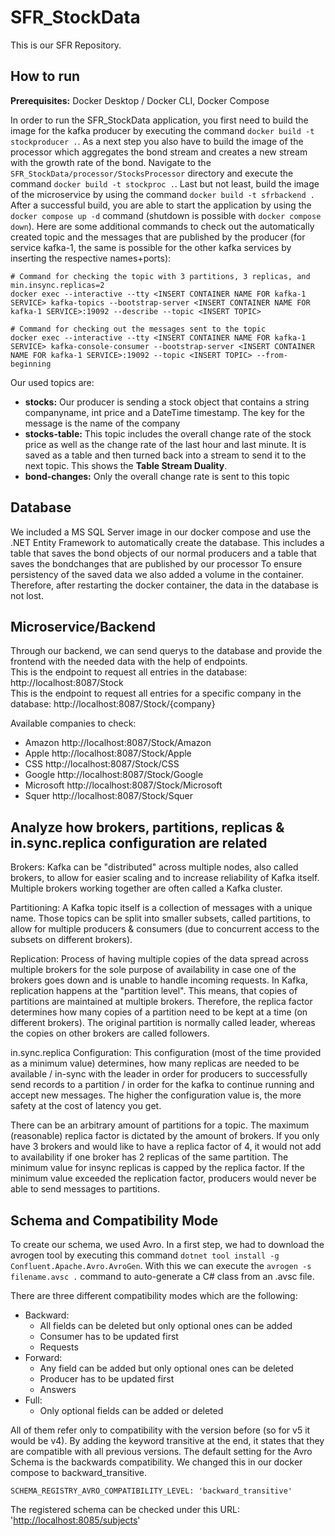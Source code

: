 # SFR_StockData

This is our SFR Repository.

## How to run

**Prerequisites:** Docker Desktop / Docker CLI, Docker Compose

In order to run the SFR_StockData application, you first need to build the image for the kafka producer by executing the command `docker build -t stockproducer .`. As a next step you also have to build the image of the processor which aggregates the bond stream and creates a new stream with the growth rate of the bond. Navigate to the `SFR_StockData/processor/StocksProcessor` directory and execute the command `docker build -t stockproc .`. Last but not least, build the image of the microservice by using the command `docker build -t sfrbackend .` After a successful build, you are able to start the application by using the `docker compose up -d` command (shutdown is possible with `docker compose down`). Here are some additional commands to check out the automatically created topic and the messages that are published by the producer (for service kafka-1, the same is possible for the other kafka services by inserting the respective names+ports):

```Shell
# Command for checking the topic with 3 partitions, 3 replicas, and min.insync.replicas=2
docker exec --interactive --tty <INSERT CONTAINER NAME FOR kafka-1 SERVICE> kafka-topics --bootstrap-server <INSERT CONTAINER NAME FOR kafka-1 SERVICE>:19092 --describe --topic <INSERT TOPIC>

# Command for checking out the messages sent to the topic
docker exec --interactive --tty <INSERT CONTAINER NAME FOR kafka-1 SERVICE> kafka-console-consumer --bootstrap-server <INSERT CONTAINER NAME FOR kafka-1 SERVICE>:19092 --topic <INSERT TOPIC> --from-beginning
```

Our used topics are:
* **stocks:** Our producer is sending a stock object that contains a string companyname, int price and a DateTime timestamp. The key for the message is the name of the company
* **stocks-table:** This topic includes the overall change rate of the stock price as well as the change rate of the last hour and last minute. It is saved as a table and then turned back into a stream to send it to the next topic. This shows the **Table Stream Duality**.
* **bond-changes:** Only the overall change rate is sent to this topic

## Database
We included a MS SQL Server image in our docker compose and use the .NET Entity Framework to automatically create the database. This includes a table that saves the bond objects of our normal producers and a table that saves the bondchanges that are published by our processor To ensure persistency of the saved data we also added a volume in the container. Therefore, after restarting the docker container, the data in the database is not lost. 

## Microservice/Backend
Through our backend, we can send querys to the database and provide the frontend with the needed data with the help of endpoints.
<br/>This is the endpoint to request all entries in the database: http://localhost:8087/Stock
<br/>This is the endpoint to request all entries for a specific company in the database: http://localhost:8087/Stock/{company}

Available companies to check:
* Amazon http://localhost:8087/Stock/Amazon
* Apple http://localhost:8087/Stock/Apple
* CSS http://localhost:8087/Stock/CSS
* Google http://localhost:8087/Stock/Google
* Microsoft http://localhost:8087/Stock/Microsoft
* Squer http://localhost:8087/Stock/Squer

## Analyze how brokers, partitions, replicas & in.sync.replica configuration are related

Brokers: Kafka can be "distributed" across multiple nodes, also called brokers, to allow for easier scaling and to increase reliability of Kafka itself. Multiple brokers working together are often called a Kafka cluster.

Partitioning: A Kafka topic itself is a collection of messages with a unique name. Those topics can be split into smaller subsets, called partitions, to allow for multiple producers & consumers (due to concurrent access to the subsets on different brokers). 

Replication: Process of having multiple copies of the data spread across multiple brokers for the sole purpose of availability in case one of the brokers goes down and is unable to handle incoming requests. In Kafka, replication happens at the "partition level". This means, that copies of partitions are maintained at multiple brokers. Therefore, the replica factor determines how many copies of a partition need to be kept at a time (on different brokers). The original partition is normally called leader, whereas the copies on other brokers are called followers.

in.sync.replica Configuration: This configuration (most of the time provided as a minimum value) determines, how many replicas are needed to be available / in-sync with the leader in order for producers to successfully send records to a partition / in order for the kafka to continue running and accept new messages. The higher the configuration value is, the more
safety at the cost of latency you get. 

There can be an arbitrary amount of partitions for a topic. The maximum (reasonable) replica factor is dictated by the amount of brokers. If you only have 3 brokers and would like to have a replica factor of 4, it would not add to availability if one broker has 2 replicas of the same partition. The minimum value for insync replicas is capped by the replica factor. If the minimum value exceeded the replication factor, producers would never be able to send messages to partitions. 

## Schema and Compatibility Mode
To create our schema, we used Avro. In a first step, we had to download the avrogen tool by executing this command `dotnet tool install -g Confluent.Apache.Avro.AvroGen`. With this we can execute the `avrogen -s filename.avsc .` command to auto-generate a C# class from an .avsc file.  

There are three different compatibility modes which are the following:
* Backward: 
  * All fields can be deleted but only optional ones can be added 
  * Consumer has to be updated first
  * Requests
* Forward: 
  * Any field can be added but only optional ones can be deleted 
  * Producer has to be updated first
  * Answers
* Full: 
  * Only optional fields can be added or deleted

All of them refer only to compatibility with the version before (so for v5 it would be v4). By adding the keyword transitive at the end, it states that they are compatible with all previous versions.
The default setting for the Avro Schema is the backwards compatibility. We changed this in our docker compose to backward_transitive.
```Shell
SCHEMA_REGISTRY_AVRO_COMPATIBILITY_LEVEL: 'backward_transitive'
```
The registered schema can be checked under this URL: '[http://localhost:8085/subjects](http://localhost:8085/subjects)'
